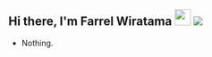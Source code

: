 ## Hi there, I'm Farrel Wiratama <img src="https://i.pinimg.com/originals/a9/50/86/a95086c3173ff2dd84dbaa45666a5d60.gif" width="29px"> ![](https://komarev.com/ghpvc/?username=Frllzwrtmn&color=FF69B4)
- Nothing.
<br />